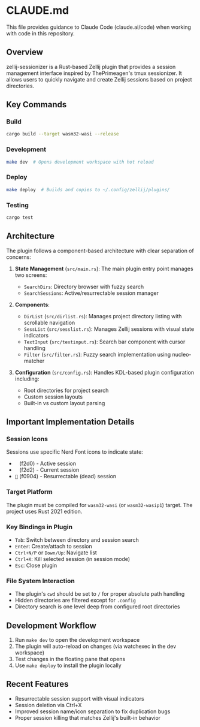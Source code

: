 # CLAUDE.md

This file provides guidance to Claude Code (claude.ai/code) when working with code in this repository.

## Overview

zellij-sessionizer is a Rust-based Zellij plugin that provides a session management interface inspired by ThePrimeagen's tmux sessionizer. It allows users to quickly navigate and create Zellij sessions based on project directories.

## Key Commands

### Build
```bash
cargo build --target wasm32-wasi --release
```

### Development
```bash
make dev  # Opens development workspace with hot reload
```

### Deploy
```bash
make deploy  # Builds and copies to ~/.config/zellij/plugins/
```

### Testing
```bash
cargo test
```

## Architecture

The plugin follows a component-based architecture with clear separation of concerns:

1. **State Management** (`src/main.rs`): The main plugin entry point manages two screens:
   - `SearchDirs`: Directory browser with fuzzy search
   - `SearchSessions`: Active/resurrectable session manager
   
2. **Components**:
   - `DirList` (`src/dirlist.rs`): Manages project directory listing with scrollable navigation
   - `SessList` (`src/sesslist.rs`): Manages Zellij sessions with visual state indicators
   - `TextInput` (`src/textinput.rs`): Search bar component with cursor handling
   - `Filter` (`src/filter.rs`): Fuzzy search implementation using nucleo-matcher

3. **Configuration** (`src/config.rs`): Handles KDL-based plugin configuration including:
   - Root directories for project search
   - Custom session layouts
   - Built-in vs custom layout parsing

## Important Implementation Details

### Session Icons
Sessions use specific Nerd Font icons to indicate state:
- ` ` (f2d0) - Active session
- ` ` (f2d2) - Current session  
- `󰤄` (f0904) - Resurrectable (dead) session

### Target Platform
The plugin must be compiled for `wasm32-wasi` (or `wasm32-wasip1`) target. The project uses Rust 2021 edition.

### Key Bindings in Plugin
- `Tab`: Switch between directory and session search
- `Enter`: Create/attach to session
- `Ctrl+N/P` or `Down/Up`: Navigate list
- `Ctrl+X`: Kill selected session (in session mode)
- `Esc`: Close plugin

### File System Interaction
- The plugin's `cwd` should be set to `/` for proper absolute path handling
- Hidden directories are filtered except for `.config`
- Directory search is one level deep from configured root directories

## Development Workflow

1. Run `make dev` to open the development workspace
2. The plugin will auto-reload on changes (via watchexec in the dev workspace)
3. Test changes in the floating pane that opens
4. Use `make deploy` to install the plugin locally

## Recent Features

- Resurrectable session support with visual indicators
- Session deletion via Ctrl+X
- Improved session name/icon separation to fix duplication bugs
- Proper session killing that matches Zellij's built-in behavior